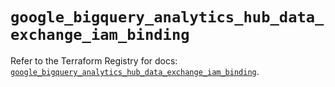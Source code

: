 # `google_bigquery_analytics_hub_data_exchange_iam_binding`

Refer to the Terraform Registry for docs: [`google_bigquery_analytics_hub_data_exchange_iam_binding`](https://registry.terraform.io/providers/hashicorp/google-beta/6.16.0/docs/resources/google_bigquery_analytics_hub_data_exchange_iam_binding).
